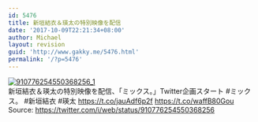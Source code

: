 ```yaml
---
id: 5476
title: 新垣結衣＆瑛太の特別映像を配信
date: '2017-10-09T22:21:34+08:00'
author: Michael
layout: revision
guid: 'http://www.gakky.me/5476.html'
permalink: '/?p=5476'
---
```


[![910776254550368256_1](http://www.yui-aragaki.org/wp-content/uploads/2017/09/910776254550368256_1.jpg)](http://www.yui-aragaki.org/wp-content/uploads/2017/09/910776254550368256_1.jpg)  
新垣結衣＆瑛太の特別映像を配信、「ミックス。」Twitter企画スタート #ミックス。 #新垣結衣 #瑛太 https://t.co/jauAdf6p2f https://t.co/waffB80Gou  
Source: <https://twitter.com/i/web/status/910776254550368256>